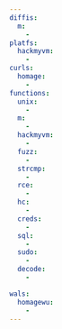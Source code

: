 ```yaml
---
diffis:
  m:
    -
platfs:
  hackmyvm:
    -
curls:
  homage:
    -
functions:
  unix:
    -
  m:
    -
  hackmyvm:
    -
  fuzz:
    -
  strcmp:
    -
  rce:
    -
  hc:
    -
  creds:
    -
  sql:
    -
  sudo:
    -
  decode:
    -

wals:
  homagewu:
    -
---
```

